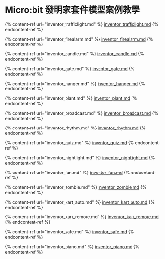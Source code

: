 # Micro:bit 發明家套件模型案例教學

{% content-ref url="inventor_trafficlight.md" %}
[inventor\_trafficlight.md](inventor\_trafficlight.md)
{% endcontent-ref %}

{% content-ref url="inventor_firealarm.md" %}
[inventor\_firealarm.md](inventor\_firealarm.md)
{% endcontent-ref %}

{% content-ref url="inventor_candle.md" %}
[inventor\_candle.md](inventor\_candle.md)
{% endcontent-ref %}

{% content-ref url="inventor_gate.md" %}
[inventor\_gate.md](inventor\_gate.md)
{% endcontent-ref %}

{% content-ref url="inventor_hanger.md" %}
[inventor\_hanger.md](inventor\_hanger.md)
{% endcontent-ref %}

{% content-ref url="inventor_plant.md" %}
[inventor\_plant.md](inventor\_plant.md)
{% endcontent-ref %}

{% content-ref url="inventor_broadcast.md" %}
[inventor\_broadcast.md](inventor\_broadcast.md)
{% endcontent-ref %}

{% content-ref url="inventor_rhythm.md" %}
[inventor\_rhythm.md](inventor\_rhythm.md)
{% endcontent-ref %}

{% content-ref url="inventor_quiz.md" %}
[inventor\_quiz.md](inventor\_quiz.md)
{% endcontent-ref %}

{% content-ref url="inventor_nightlight.md" %}
[inventor\_nightlight.md](inventor\_nightlight.md)
{% endcontent-ref %}

{% content-ref url="inventor_fan.md" %}
[inventor\_fan.md](inventor\_fan.md)
{% endcontent-ref %}

{% content-ref url="inventor_zombie.md" %}
[inventor\_zombie.md](inventor\_zombie.md)
{% endcontent-ref %}

{% content-ref url="inventor_kart_auto.md" %}
[inventor\_kart\_auto.md](inventor\_kart\_auto.md)
{% endcontent-ref %}

{% content-ref url="inventor_kart_remote.md" %}
[inventor\_kart\_remote.md](inventor\_kart\_remote.md)
{% endcontent-ref %}

{% content-ref url="inventor_safe.md" %}
[inventor\_safe.md](inventor\_safe.md)
{% endcontent-ref %}

{% content-ref url="inventor_piano.md" %}
[inventor\_piano.md](inventor\_piano.md)
{% endcontent-ref %}
